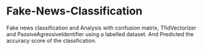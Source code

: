# Fake-News-Classification
Fake news classification and Analysis with confusion matrix, TfidVectorizer and PassiveAgressiveIdentifier using a labelled dataset.
And Predicted the accuracy score of the classfication.

